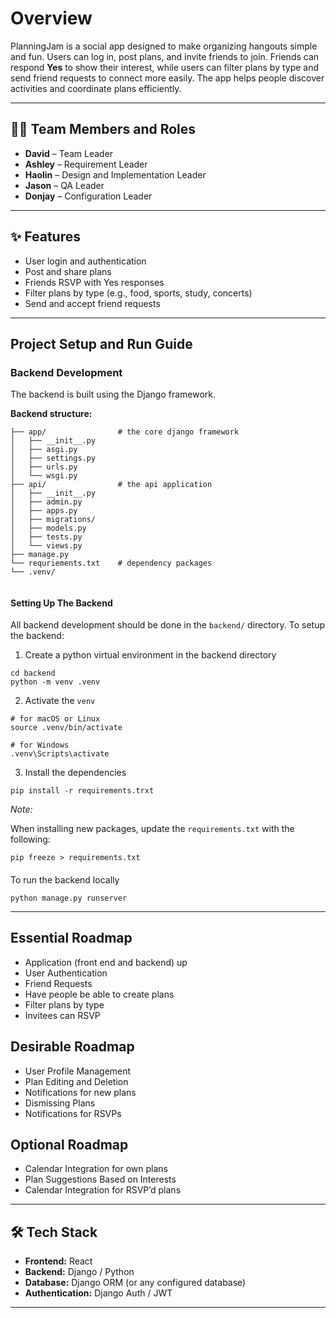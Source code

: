 # Overview

PlanningJam is a social app designed to make organizing hangouts simple and fun. Users can log in, post plans, and invite friends to join. Friends can respond **Yes** to show their interest, while users can filter plans by type and send friend requests to connect more easily. The app helps people discover activities and coordinate plans efficiently.

---

## 🧑‍💻 Team Members and Roles
- **David** – Team Leader  
- **Ashley** – Requirement Leader  
- **Haolin** – Design and Implementation Leader  
- **Jason** – QA Leader
- **Donjay** – Configuration Leader

---

## ✨ Features
- User login and authentication  
- Post and share plans  
- Friends RSVP with Yes responses  
- Filter plans by type (e.g., food, sports, study, concerts)  
- Send and accept friend requests  

---

## Project Setup and Run Guide

### Backend Development 

The backend is built using the Django framework. 

**Backend structure:**
```
├── app/                # the core django framework
│   ├── __init__.py
│   ├── asgi.py
│   ├── settings.py
│   ├── urls.py
│   └── wsgi.py
├── api/                # the api application
│   ├── __init__.py
│   ├── admin.py
│   ├── apps.py
│   ├── migrations/
│   ├── models.py
│   ├── tests.py
│   └── views.py
├── manage.py
└── requriements.txt    # dependency packages
└── .venv/


```

#### Setting Up The Backend 
All backend development should be done in the `backend/` directory. To setup the backend:

1. Create a python virtual environment in the backend directory

```
cd backend
python -m venv .venv
```

2. Activate the `venv`

```
# for macOS or Linux
source .venv/bin/activate

# for Windows
.venv\Scripts\activate
```

3. Install the dependencies

```
pip install -r requirements.trxt
```

*Note:* 

When installing new packages, update the `requirements.txt` with the following:

```
pip freeze > requirements.txt
```

#### 
To run the backend locally

```
python manage.py runserver
```


---

## Essential Roadmap
- Application (front end and backend) up
- User Authentication
- Friend Requests
- Have people be able to create plans
- Filter plans by type
- Invitees can RSVP

## Desirable Roadmap
- User Profile Management
- Plan Editing and Deletion
- Notifications for new plans
- Dismissing Plans
- Notifications for RSVPs

## Optional Roadmap
- Calendar Integration for own plans
- Plan Suggestions Based on Interests
- Calendar Integration for RSVP’d plans



---

## 🛠️ Tech Stack
- **Frontend:** React  
- **Backend:** Django / Python  
- **Database:** Django ORM (or any configured database)  
- **Authentication:** Django Auth / JWT  

---

